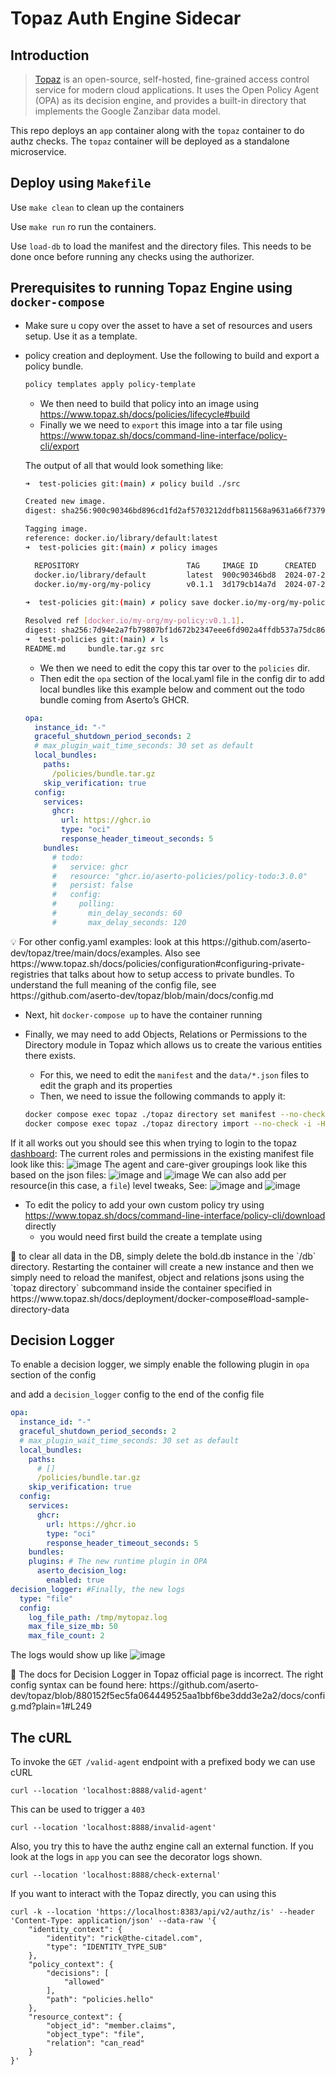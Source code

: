 # Topaz Auth Engine Sidecar
## Introduction
> [Topaz](https://www.topaz.sh/docs/architecture) is an open-source, self-hosted, fine-grained access control service for modern cloud applications. It uses the Open Policy Agent (OPA) as its decision engine, and provides a built-in directory that implements the Google Zanzibar data model.

This repo deploys an `app` container along with the `topaz` container to do authz checks. The `topaz` container will be deployed as a standalone microservice.
## Deploy using `Makefile`
Use `make clean` to clean up the containers

Use `make run` ro run the containers.

Use `load-db` to load the manifest and the directory files. This needs to be done once before running any checks using the authorizer.

## Prerequisites to running Topaz Engine using `docker-compose`
- Make sure u copy over the asset to have a set of resources and users setup. Use it as a template. 

- policy creation and deployment. Use the following to build and export a policy bundle.
    
    ```bash
    policy templates apply policy-template
    ```
    
    - We then need to build that policy into an image using https://www.topaz.sh/docs/policies/lifecycle#build
    - Finally we we need to `export` this image into a tar file using https://www.topaz.sh/docs/command-line-interface/policy-cli/export
    
    The output of all that would look something like:
    
    ```bash
    ➜  test-policies git:(main) ✗ policy build ./src                           
    
    Created new image.
    digest: sha256:900c90346bd896cd1fd2af5703212ddfb811568a9631a66f73795f17b3a63ecf
    
    Tagging image.
    reference: docker.io/library/default:latest
    ➜  test-policies git:(main) ✗ policy images
    
      REPOSITORY                        TAG     IMAGE ID      CREATED               SIZE  
      docker.io/library/default         latest  900c90346bd8  2024-07-26T13:51:17Z  748B  
      docker.io/my-org/my-policy        v0.1.1  3d179cb14a7d  2024-07-26T13:46:02Z  750B  
      
    ➜  test-policies git:(main) ✗ policy save docker.io/my-org/my-policy:v0.1.1
    
    Resolved ref [docker.io/my-org/my-policy:v0.1.1].
    digest: sha256:7d94e2a7fb79807bf1d672b2347eee6fd902a4ffdb537a75dc8691a91ba0c161
    ➜  test-policies git:(main) ✗ ls
    README.md     bundle.tar.gz src
    ```
    
    - We then we need to edit the copy this tar over to the `policies` dir.
    - Then edit the `opa` section of the local.yaml file in the config dir to add local bundles like this example below and comment out the todo bundle coming from Aserto’s GHCR.
    
    ```yaml
    opa:
      instance_id: "-"
      graceful_shutdown_period_seconds: 2
      # max_plugin_wait_time_seconds: 30 set as default
      local_bundles:
        paths:
          /policies/bundle.tar.gz
        skip_verification: true
      config:
        services:
          ghcr:
            url: https://ghcr.io
            type: "oci"
            response_header_timeout_seconds: 5
        bundles:
          # todo:
          #   service: ghcr
          #   resource: "ghcr.io/aserto-policies/policy-todo:3.0.0"
          #   persist: false
          #   config:
          #     polling:
          #       min_delay_seconds: 60
          #       max_delay_seconds: 120
    
    ```
    

<aside>
💡 For other config.yaml examples: look at this https://github.com/aserto-dev/topaz/tree/main/docs/examples. Also see https://www.topaz.sh/docs/policies/configuration#configuring-private-registries that talks about how to setup access to private bundles.  To understand the full meaning of the config file, see https://github.com/aserto-dev/topaz/blob/main/docs/config.md

</aside>

- Next, hit `docker-compose up` to have the container running
- Finally, we may need to add Objects, Relations or Permissions to the Directory module in Topaz which allows us to create the various entities there exists.
    - For this, we need to edit the `manifest` and the `data/*.json` files to edit the graph and its properties
    - Then, we need to issue the following commands to apply it:
    
    ```bash
    docker compose exec topaz ./topaz directory set manifest --no-check -i /data/manifest.yaml
    docker compose exec topaz ./topaz directory import --no-check -i -H localhost:9292 -d /data
    ```
    



If it all works out you should see this when trying to login to the topaz [dashboard](https://localhost:8080/ui/directory/model):
The current roles and permissions in the existing manifest file look like this: ![image](./manifest.png) The agent and care-giver groupings look like this based on the json files: ![image](./agent.png) and ![image](./care-giver-group.png) We can also add per resource(in this case, a `file`) level tweaks, See: ![image](claims.png) and ![image](./journey.png)
- To edit the policy to add your own custom policy try using https://www.topaz.sh/docs/command-line-interface/policy-cli/download directly
    - you would need first build the create a template using

<aside>
👀 to clear all data in the DB, simply delete the bold.db instance in the `/db` directory. Restarting the container will create a new instance and then we simply need to reload the manifest, object and relations jsons using the `topaz directory` subcommand inside the container specified in https://www.topaz.sh/docs/deployment/docker-compose#load-sample-directory-data
</aside>

## Decision Logger

To enable a decision logger, we simply enable the following plugin in `opa` section of the config

and add a `decision_logger` config to the end of the config file

```yaml
opa:
  instance_id: "-"
  graceful_shutdown_period_seconds: 2
  # max_plugin_wait_time_seconds: 30 set as default
  local_bundles:
    paths:
      # []
      /policies/bundle.tar.gz
    skip_verification: true
  config:
    services:
      ghcr:
        url: https://ghcr.io
        type: "oci"
        response_header_timeout_seconds: 5
    bundles:
    plugins: # The new runtime plugin in OPA
      aserto_decision_log:
        enabled: true
decision_logger: #Finally, the new logs
  type: "file"
  config:
    log_file_path: /tmp/mytopaz.log
    max_file_size_mb: 50
    max_file_count: 2
```

The logs would show up like ![image](decision_logger.png)

<aside>
👀 The docs for Decision Logger in Topaz official page is incorrect. The right config syntax can be found here: https://github.com/aserto-dev/topaz/blob/880152f5ec5fa064449525aa1bbf6be3ddd3e2a2/docs/config.md?plain=1#L249

</aside>


## The cURL 
To invoke the `GET /valid-agent` endpoint with a prefixed body we can use cURL
```
curl --location 'localhost:8888/valid-agent'
```

This can be used to trigger a `403` 
```
curl --location 'localhost:8888/invalid-agent'
```
Also, you try this to have the authz engine call an external function. If you look at the logs in `app` you can see the decorator logs shown.
```
curl --location 'localhost:8888/check-external'
```

If you want to interact with the Topaz directly, you can using this
```
curl -k --location 'https://localhost:8383/api/v2/authz/is' --header 'Content-Type: application/json' --data-raw '{
    "identity_context": {
        "identity": "rick@the-citadel.com",
        "type": "IDENTITY_TYPE_SUB"
    },
    "policy_context": {
        "decisions": [
            "allowed"
        ],
        "path": "policies.hello"
    },
    "resource_context": {
        "object_id": "member.claims",
        "object_type": "file",
        "relation": "can_read"
    }
}'
```
